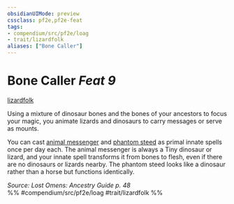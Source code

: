 ```yaml
---
obsidianUIMode: preview
cssclass: pf2e,pf2e-feat
tags:
- compendium/src/pf2e/loag
- trait/lizardfolk
aliases: ["Bone Caller"]
---
```

# Bone Caller  *Feat 9*  
[lizardfolk](/rules/traits/lizardfolk-b1.md)  


Using a mixture of dinosaur bones and the bones of your ancestors to focus your magic, you animate lizards and dinosaurs to carry messages or serve as mounts.

You can cast [animal messenger](/compendium/spells/animal-messenger.md) and [phantom steed](/compendium/spells/phantom-steed.md) as primal innate spells once per day each. The animal messenger is always a Tiny dinosaur or lizard, and your innate spell transforms it from bones to flesh, even if there are no dinosaurs or lizards nearby. The phantom steed looks like a dinosaur rather than a horse but functions identically.

*Source: Lost Omens: Ancestry Guide p. 48*  
%% #compendium/src/pf2e/loag #trait/lizardfolk %%
